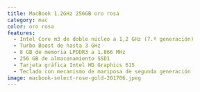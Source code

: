 ```yaml
---
title: MacBook 1.2GHz 256GB oro rosa
category: mac
color: oro rosa
features:
  - Intel Core m3 de doble núcleo a 1,2 GHz (7.ª generación)
  - Turbo Boost de hasta 3 GHz
  - 8 GB de memoria LPDDR3 a 1.866 MHz
  - 256 GB de almacenamiento SSD1
  - Tarjeta gráfica Intel HD Graphics 615
  - Teclado con mecanismo de mariposa de segunda generación
image: macbook-select-rose-gold-201706.jpeg
---
```

